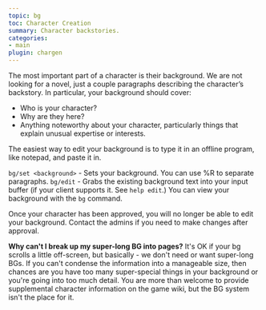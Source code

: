 ```yaml
---
topic: bg
toc: Character Creation
summary: Character backstories.
categories:
- main
plugin: chargen
---
```

The most important part of a character is their background. We are not looking for a novel, just a couple paragraphs describing the character’s backstory.  In particular, your background should cover:

* Who is your character?
* Why are they here?
* Anything noteworthy about your character, particularly things that explain unusual expertise or interests.

The easiest way to edit your background is to type it in an offline program, like notepad, and paste it in.

`bg/set <background>` - Sets your background.  You can use \%R to separate paragraphs.
`bg/edit` - Grabs the existing background text into your input 
       buffer (if your client supports it.  See `help edit`.)
 You can view your background with the `bg` command.

Once your character has been approved, you will no longer be able to edit your background.  Contact the admins if you need to make changes after approval.

**Why can't I break up my super-long BG into pages?**
It's OK if your bg scrolls a little off-screen, but basically - we don't need or want super-long BGs. If you can't condense the information into a manageable size, then chances are you have too many super-special things in your background or you're going into too much detail.  You are more than welcome to provide supplemental character information on the game wiki, but the BG system isn't the place for it.  
